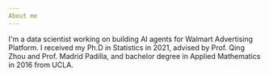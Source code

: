 ```yaml
---
About me
---
```


I'm a data scientist working on building AI agents for Walmart Advertising Platform. I received my Ph.D in Statistics in 2021, advised by Prof. Qing Zhou and Prof. Madrid Padilla, and bachelor degree in Applied Mathematics in 2016 from UCLA. 
